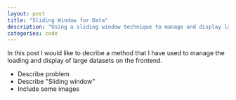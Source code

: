 ```yaml
---
layout: post
title: "Sliding Window for Data"
description: "Using a sliding window technique to manage and display large data sets"
categories: code
---
```


In this post I would like to decribe a method that I have used to manage the loading and display of large datasets on the frontend.

 - Describe problem
 - Describe "Sliding window"
 - Include some images
